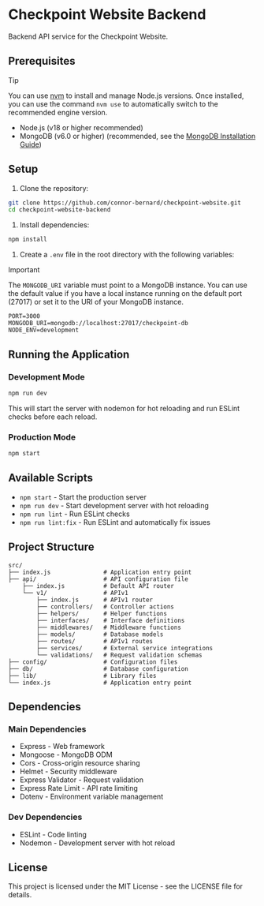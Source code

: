 # Checkpoint Website Backend

Backend API service for the Checkpoint Website.

## Prerequisites

> [!TIP]
> You can use [nvm](https://github.com/nvm-sh/nvm) to install and manage Node.js versions.  Once installed, you can use the command `nvm use` to automatically switch to the recommended engine version.

- Node.js (v18 or higher recommended)
- MongoDB (v6.0 or higher) (recommended, see the [MongoDB Installation Guide](https://www.mongodb.com/docs/manual/tutorial/install-mongodb-on-os-x/))

## Setup

1. Clone the repository:

```bash
git clone https://github.com/connor-bernard/checkpoint-website.git
cd checkpoint-website-backend
```

1. Install dependencies:

```bash
npm install
```

1. Create a `.env` file in the root directory with the following variables:

> [!IMPORTANT]
> The `MONGODB_URI` variable must point to a MongoDB instance.  You can use the default value if you have a local instance running on the default port (27017) or set it to the URI of your MongoDB instance.

```env
PORT=3000
MONGODB_URI=mongodb://localhost:27017/checkpoint-db
NODE_ENV=development
```

## Running the Application

### Development Mode

```bash
npm run dev
```

This will start the server with nodemon for hot reloading and run ESLint checks before each reload.

### Production Mode

```bash
npm start
```

## Available Scripts

- `npm start` - Start the production server
- `npm run dev` - Start development server with hot reloading
- `npm run lint` - Run ESLint checks
- `npm run lint:fix` - Run ESLint and automatically fix issues

## Project Structure

```preformatted
src/
├── index.js               # Application entry point
├── api/                   # API configuration file
    ├── index.js           # Default API router
    └── v1/                # APIv1
        ├── index.js       # APIv1 router
        ├── controllers/   # Controller actions
        ├── helpers/       # Helper functions
        ├── interfaces/    # Interface definitions
        ├── middlewares/   # Middleware functions
        ├── models/        # Database models
        ├── routes/        # APIv1 routes
        ├── services/      # External service integrations
        └── validations/   # Request validation schemas
├── config/                # Configuration files
├── db/                    # Database configuration
├── lib/                   # Library files
└── index.js               # Application entry point
```

## Dependencies

### Main Dependencies

- Express - Web framework
- Mongoose - MongoDB ODM
- Cors - Cross-origin resource sharing
- Helmet - Security middleware
- Express Validator - Request validation
- Express Rate Limit - API rate limiting
- Dotenv - Environment variable management

### Dev Dependencies

- ESLint - Code linting
- Nodemon - Development server with hot reload

## License

This project is licensed under the MIT License - see the LICENSE file for details.
